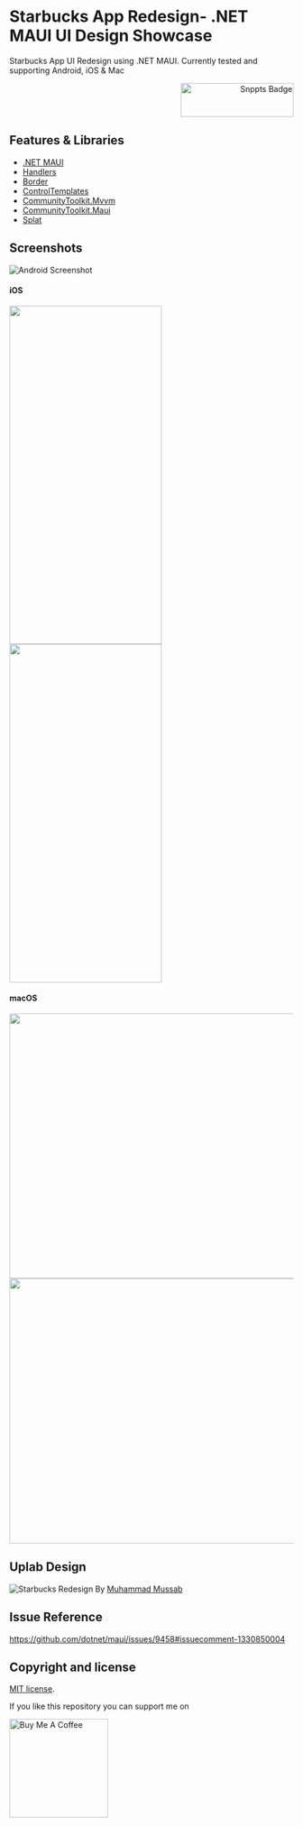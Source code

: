 # Starbucks App Redesign- .NET MAUI UI Design Showcase

<p>
Starbucks App UI Redesign using .NET MAUI. Currently tested and supporting Android, iOS & Mac
</p>
<p align="right">
   <a href="https://snppts.dev/snippet/maui-starbucks-redesign" target="_blank">
   <img src="https://camo.githubusercontent.com/cd35f0ca9d14d9c9a7c4f35e9321fc32fa6369570292080e6c44fe8522768139/68747470733a2f2f7777772e736e707074732e6465762f696d672f736e707074732d62616467652e6a7067" width="200" height="60" alt="Snppts Badge"/>
</a>
</p>

## Features & Libraries

* [.NET MAUI](https://docs.microsoft.com/en-us/dotnet/maui/)
* [Handlers](https://docs.microsoft.com/en-us/dotnet/maui/user-interface/handlers/customize)
* [Border](https://docs.microsoft.com/en-us/dotnet/maui/user-interface/controls/border)
* [ControlTemplates](https://docs.microsoft.com/en-us/dotnet/maui/fundamentals/controltemplate)
* [CommunityToolkit.Mvvm](https://www.nuget.org/packages/CommunityToolkit.Mvvm/)
* [CommunityToolkit.Maui](https://www.nuget.org/packages/CommunityToolkit.Maui)
* [Splat](https://www.nuget.org/packages/Splat)

## Screenshots

![Android Screenshot](https://github.com/sattasundar/maui-starbucks-ui/blob/main/images/android.png)

#### iOS
<p>
  <img src="https://github.com/sattasundar/maui-starbucks-ui/blob/main/images/ios_home.png" width="270" height="600"/>
  <img src="https://github.com/sattasundar/maui-starbucks-ui/blob/main/images/ios_detail.png" width="270" height="600"/>
</p>

#### macOS
<p>
  <img src="https://github.com/sattasundar/maui-starbucks-ui/blob/main/images/mac_home.png" width="600" height="470"/>
  <img src="https://github.com/sattasundar/maui-starbucks-ui/blob/main/images/mac_detail.png" width="600" height="470"/>
</p>

## Uplab Design

![Starbucks Redesign](https://github.com/sattasundar/maui-starbucks-ui/blob/main/images/starbucks_uplabs_challange.png)
By [Muhammad Mussab](https://www.uplabs.com/muhammadmussab156)

## Issue Reference

https://github.com/dotnet/maui/issues/9458#issuecomment-1330850004

## Copyright and license

[MIT license](https://opensource.org/licenses/MIT).

If you like this repository you can support me on

<a href="https://www.buymeacoffee.com/sattasundar" target="_blank"><img src="https://www.buymeacoffee.com/assets/img/guidelines/download-assets-sm-1.svg" alt="Buy Me A Coffee" width="175"></a>
